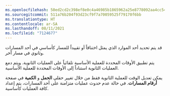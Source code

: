 ```yaml
---
ms.openlocfilehash: 50ed2cd2c398ef8e0c4a46985b1865962a25e8778092aa4cc54afc917866da8a
ms.sourcegitcommit: 511a76b204f93d23cf9f7a70059525f79170f6bb
ms.translationtype: HT
ms.contentlocale: ar-SA
ms.lasthandoff: 08/11/2021
ms.locfileid: "7124677"
---
```

قد يتم تحديد أحد الموارد الذي يمثل اختناقاً أو تقييداً للمسار كأساسي في أحد المسارات وثانوي في مسار آخر.

يتم تطبيق الأوقات المحددة للعملية الأساسية تلقائياً على العمليات الثانوية. ويتم دمع العمليات الثانوية استناداً إلى الأوقات المحددة للعملية الأساسية.

يمكن تعديل الوقت للعملية الثانوية فقط من خلال تغيير حقلي **الحمل** و **الكمية** في صفحة **أرقام المسارات**.
في حالة عدم حدوث عمليات متزامنة على أحد المسارات، يتم إعداد كافة العمليات كأساسية.
